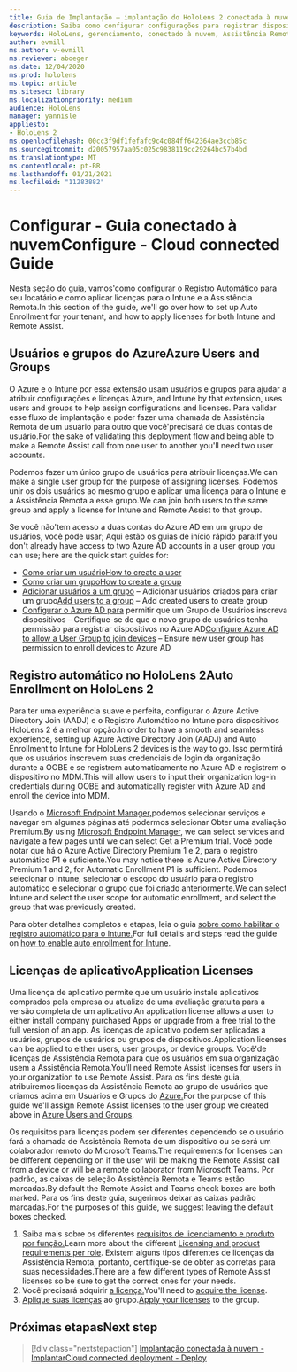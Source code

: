 ```yaml
---
title: Guia de Implantação – implantação do HoloLens 2 conectada à nuvem em escala com Assistência Remota - Configurar
description: Saiba como configurar configurações para registrar dispositivos HoloLens em uma rede conectada à nuvem em escala com a Assistência Remota.
keywords: HoloLens, gerenciamento, conectado à nuvem, Assistência Remota, AAD, Azure AD, MDM, Gerenciamento de Dispositivo Móvel
author: evmill
ms.author: v-evmill
ms.reviewer: aboeger
ms.date: 12/04/2020
ms.prod: hololens
ms.topic: article
ms.sitesec: library
ms.localizationpriority: medium
audience: HoloLens
manager: yannisle
appliesto:
- HoloLens 2
ms.openlocfilehash: 00cc3f9df1fefafc9c4c084ff642364ae3ccb85c
ms.sourcegitcommit: d20057957aa05c025c9838119cc29264bc57b4bd
ms.translationtype: MT
ms.contentlocale: pt-BR
ms.lasthandoff: 01/21/2021
ms.locfileid: "11283882"
---
```

# <span data-ttu-id="21021-104">Configurar - Guia conectado à nuvem</span><span class="sxs-lookup"><span data-stu-id="21021-104">Configure - Cloud connected Guide</span></span>

<span data-ttu-id="21021-105">Nesta seção do guia, vamos&#39;como configurar o Registro Automático para seu locatário e como aplicar licenças para o Intune e a Assistência Remota.</span><span class="sxs-lookup"><span data-stu-id="21021-105">In this section of the guide, we&#39;ll go over how to set up Auto Enrollment for your tenant, and how to apply licenses for both Intune and Remote Assist.</span></span>

## <span data-ttu-id="21021-106">Usuários e grupos do Azure</span><span class="sxs-lookup"><span data-stu-id="21021-106">Azure Users and Groups</span></span>

<span data-ttu-id="21021-107">O Azure e o Intune por essa extensão usam usuários e grupos para ajudar a atribuir configurações e licenças.</span><span class="sxs-lookup"><span data-stu-id="21021-107">Azure, and Intune by that extension, uses users and groups to help assign configurations and licenses.</span></span> <span data-ttu-id="21021-108">Para validar esse fluxo de implantação e poder fazer uma chamada de Assistência Remota de um usuário para outro que você&#39;precisará de duas contas de usuário.</span><span class="sxs-lookup"><span data-stu-id="21021-108">For the sake of validating this deployment flow and being able to make a Remote Assist call from one user to another you&#39;ll need two user accounts.</span></span>

<span data-ttu-id="21021-109">Podemos fazer um único grupo de usuários para atribuir licenças.</span><span class="sxs-lookup"><span data-stu-id="21021-109">We can make a single user group for the purpose of assigning licenses.</span></span> <span data-ttu-id="21021-110">Podemos unir os dois usuários ao mesmo grupo e aplicar uma licença para o Intune e a Assistência Remota a esse grupo.</span><span class="sxs-lookup"><span data-stu-id="21021-110">We can join both users to the same group and apply a license for Intune and Remote Assist to that group.</span></span>

<span data-ttu-id="21021-111">Se você não&#39;tem acesso a duas contas do Azure AD em um grupo de usuários, você pode usar; Aqui estão os guias de início rápido para:</span><span class="sxs-lookup"><span data-stu-id="21021-111">If you don&#39;t already have access to two Azure AD accounts in a user group you can use; here are the quick start guides for:</span></span>

- [<span data-ttu-id="21021-112">Como criar um usuário</span><span class="sxs-lookup"><span data-stu-id="21021-112">How to create a user</span></span>](https://docs.microsoft.com/mem/intune/fundamentals/quickstart-create-user)
- [<span data-ttu-id="21021-113">Como criar um grupo</span><span class="sxs-lookup"><span data-stu-id="21021-113">How to create a group</span></span>](https://docs.microsoft.com/mem/intune/fundamentals/quickstart-create-group)
- <span data-ttu-id="21021-114">[Adicionar usuários a um grupo](https://docs.microsoft.com/azure/active-directory/fundamentals/active-directory-groups-members-azure-portal) – Adicionar usuários criados para criar um grupo</span><span class="sxs-lookup"><span data-stu-id="21021-114">[Add users to a group](https://docs.microsoft.com/azure/active-directory/fundamentals/active-directory-groups-members-azure-portal) – Add created users to create group</span></span>
- <span data-ttu-id="21021-115">[Configurar o Azure AD para](https://docs.microsoft.com/azure/active-directory/devices/azureadjoin-plan#configure-your-device-settings) permitir que um Grupo de Usuários inscreva dispositivos – Certifique-se de que o novo grupo de usuários tenha permissão para registrar dispositivos no Azure AD</span><span class="sxs-lookup"><span data-stu-id="21021-115">[Configure Azure AD to allow a User Group to join devices](https://docs.microsoft.com/azure/active-directory/devices/azureadjoin-plan#configure-your-device-settings) – Ensure new user group has permission to enroll devices to Azure AD</span></span>

## <span data-ttu-id="21021-116">Registro automático no HoloLens 2</span><span class="sxs-lookup"><span data-stu-id="21021-116">Auto Enrollment on HoloLens 2</span></span>

<span data-ttu-id="21021-117">Para ter uma experiência suave e perfeita, configurar o Azure Active Directory Join (AADJ) e o Registro Automático no Intune para dispositivos HoloLens 2 é a melhor opção.</span><span class="sxs-lookup"><span data-stu-id="21021-117">In order to have a smooth and seamless experience, setting up Azure Active Directory Join (AADJ) and Auto Enrollment to Intune for HoloLens 2 devices is the way to go.</span></span> <span data-ttu-id="21021-118">Isso permitirá que os usuários inscrevem suas credenciais de login da organização durante a OOBE e se registrem automaticamente no Azure AD e registrem o dispositivo no MDM.</span><span class="sxs-lookup"><span data-stu-id="21021-118">This will allow users to input their organization log-in credentials during OOBE and automatically register with Azure AD and enroll the device into MDM.</span></span>

<span data-ttu-id="21021-119">Usando o [Microsoft Endpoint Manager,](https://endpoint.microsoft.com/#home)podemos selecionar serviços e navegar em algumas páginas até podermos selecionar Obter uma avaliação Premium.</span><span class="sxs-lookup"><span data-stu-id="21021-119">By using [Microsoft Endpoint Manager](https://endpoint.microsoft.com/#home), we can select services and navigate a few pages until we can select Get a Premium trial.</span></span> <span data-ttu-id="21021-120">Você pode notar que há o Azure Active Directory Premium 1 e 2, para o registro automático P1 é suficiente.</span><span class="sxs-lookup"><span data-stu-id="21021-120">You may notice there is Azure Active Directory Premium 1 and 2, for Automatic Enrollment P1 is sufficient.</span></span> <span data-ttu-id="21021-121">Podemos selecionar o Intune, selecionar o escopo do usuário para o registro automático e selecionar o grupo que foi criado anteriormente.</span><span class="sxs-lookup"><span data-stu-id="21021-121">We can select Intune and select the user scope for automatic enrollment, and select the group that was previously created.</span></span>

<span data-ttu-id="21021-122">Para obter detalhes completos e etapas, leia o guia [sobre como habilitar o registro automático para o Intune.](https://docs.microsoft.com/mem/intune/enrollment/quickstart-setup-auto-enrollment)</span><span class="sxs-lookup"><span data-stu-id="21021-122">For full details and steps read the guide on [how to enable auto enrollment for Intune](https://docs.microsoft.com/mem/intune/enrollment/quickstart-setup-auto-enrollment).</span></span>

## <span data-ttu-id="21021-123">Licenças de aplicativo</span><span class="sxs-lookup"><span data-stu-id="21021-123">Application Licenses</span></span>

<span data-ttu-id="21021-124">Uma licença de aplicativo permite que um usuário instale aplicativos comprados pela empresa ou atualize de uma avaliação gratuita para a versão completa de um aplicativo.</span><span class="sxs-lookup"><span data-stu-id="21021-124">An application license allows a user to either install company purchased Apps or upgrade from a free trial to the full version of an app.</span></span> <span data-ttu-id="21021-125">As licenças de aplicativo podem ser aplicadas a usuários, grupos de usuários ou grupos de dispositivos.</span><span class="sxs-lookup"><span data-stu-id="21021-125">Application licenses can be applied to either users, user groups, or device groups.</span></span> <span data-ttu-id="21021-126">Você&#39;de licenças de Assistência Remota para que os usuários em sua organização usem a Assistência Remota.</span><span class="sxs-lookup"><span data-stu-id="21021-126">You&#39;ll need Remote Assist licenses for users in your organization to use Remote Assist.</span></span> <span data-ttu-id="21021-127">Para os fins deste guia, atribuiremos licenças da Assistência Remota ao grupo de usuários que criamos acima em Usuários e Grupos do [Azure.](hololens2-cloud-connected-configure.md#azure-users-and-groups)</span><span class="sxs-lookup"><span data-stu-id="21021-127">For the purpose of this guide we'll assign Remote Assist licenses to the user group we created above in [Azure Users and Groups](hololens2-cloud-connected-configure.md#azure-users-and-groups).</span></span>

<span data-ttu-id="21021-128">Os requisitos para licenças podem ser diferentes dependendo se o usuário fará a chamada de Assistência Remota de um dispositivo ou se será um colaborador remoto do Microsoft Teams.</span><span class="sxs-lookup"><span data-stu-id="21021-128">The requirements for licenses can be different depending on if the user will be making the Remote Assist call from a device or will be a remote collaborator from Microsoft Teams.</span></span> <span data-ttu-id="21021-129">Por padrão, as caixas de seleção Assistência Remota e Teams estão marcadas.</span><span class="sxs-lookup"><span data-stu-id="21021-129">By default the Remote Assist and Teams check boxes are both marked.</span></span> <span data-ttu-id="21021-130">Para os fins deste guia, sugerimos deixar as caixas padrão marcadas.</span><span class="sxs-lookup"><span data-stu-id="21021-130">For the purposes of this guide, we suggest leaving the default boxes checked.</span></span>

1. <span data-ttu-id="21021-131">Saiba mais sobre os diferentes [requisitos de licenciamento e produto por função.](https://docs.microsoft.com/dynamics365/mixed-reality/remote-assist/requirements#licensing-and-product-requirements-per-role)</span><span class="sxs-lookup"><span data-stu-id="21021-131">Learn more about the different [Licensing and product requirements per role](https://docs.microsoft.com/dynamics365/mixed-reality/remote-assist/requirements#licensing-and-product-requirements-per-role).</span></span> <span data-ttu-id="21021-132">Existem alguns tipos diferentes de licenças da Assistência Remota, portanto, certifique-se de obter as corretas para suas necessidades.</span><span class="sxs-lookup"><span data-stu-id="21021-132">There are a few different types of Remote Assist licenses so be sure to get the correct ones for your needs.</span></span>
2. <span data-ttu-id="21021-133">Você&#39;precisará adquirir [a licença.](https://docs.microsoft.com/dynamics365/mixed-reality/remote-assist/buy-remote-assist)</span><span class="sxs-lookup"><span data-stu-id="21021-133">You&#39;ll need to [acquire the license](https://docs.microsoft.com/dynamics365/mixed-reality/remote-assist/buy-remote-assist).</span></span>
3. <span data-ttu-id="21021-134">[Aplique suas licenças](https://docs.microsoft.com/dynamics365/mixed-reality/remote-assist/deploy-remote-assist) ao grupo.</span><span class="sxs-lookup"><span data-stu-id="21021-134">[Apply your licenses](https://docs.microsoft.com/dynamics365/mixed-reality/remote-assist/deploy-remote-assist) to the group.</span></span>

## <span data-ttu-id="21021-135">Próximas etapas</span><span class="sxs-lookup"><span data-stu-id="21021-135">Next step</span></span>

> [!div class="nextstepaction"]
> [<span data-ttu-id="21021-136">Implantação conectada à nuvem - Implantar</span><span class="sxs-lookup"><span data-stu-id="21021-136">Cloud connected deployment - Deploy</span></span>](hololens2-cloud-connected-deploy.md)